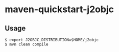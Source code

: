 # maven-quickstart-j2objc

## Usage
```
$ export J2OBJC_DISTRIBUTION=$HOME/j2objc
$ mvn clean compile
```
